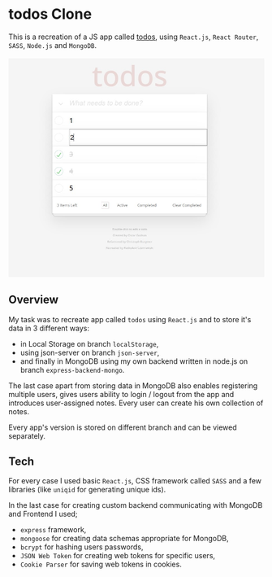 # todos Clone

This is a recreation of a JS app called [todos](https://todomvc.com/examples/vanillajs/), using `React.js`, `React Router`, `SASS`, `Node.js` and `MongoDB`.
<br>
<br>
<img src="screenshots/screenshot1.jpg">

## Overview
My task was to recreate app called `todos` using `React.js` and to store it's data in 3 different ways:

- in Local Storage on branch `localStorage`,
- using json-server on branch `json-server`,
- and finally in MongoDB using my own backend written in node.js on branch `express-backend-mongo`.

The last case apart from storing data in MongoDB also enables registering multiple users, gives users ability to login / logout from the app and introduces user-assigned notes. Every user can create his own collection of notes.

Every app's version is stored on different branch and can be viewed separately.

## Tech

For every case I used basic `React.js`, CSS framework called `SASS` and a few libraries (like `uniqid` for generating unique ids).

In the last case for creating custom backend communicating with MongoDB and Frontend I used;
- `express` framework,
- `mongoose` for creating data schemas appropriate for MongoDB,
- `bcrypt` for hashing users passwords,
- `JSON Web Token` for creating web tokens for specific users,
- `Cookie Parser` for saving web tokens in cookies.
